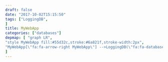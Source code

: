```yaml
---
draft: false
date: "2017-10-02T15:15:50"
tags: ["LoggingDB",
]
title: MyWebApp
categories: ["databases"]
depmap: [ "graph LR",
"style MyWebApp fill:#55d32c,stroke:#6a821f,stroke-width:2px",
"MyWebApp[\"fa:fa-arrow-right MyWebApp\"] -->LoggingDB(\"fa:fa-database LoggingDB\")",
]
---
```

			